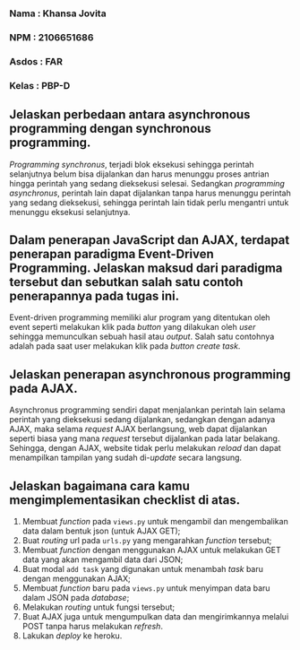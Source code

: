 ### Nama    : Khansa Jovita
### NPM     : 2106651686
### Asdos   : FAR
### Kelas   : PBP-D

## Jelaskan perbedaan antara asynchronous programming dengan synchronous programming.
_Programming synchronus_, terjadi blok eksekusi sehingga perintah selanjutnya belum bisa dijalankan dan harus menunggu proses antrian hingga perintah yang sedang dieksekusi selesai. Sedangkan _programming asynchronus_, perintah lain dapat dijalankan tanpa harus menunggu perintah yang sedang dieksekusi, sehingga perintah lain tidak perlu mengantri untuk menunggu eksekusi selanjutnya. 

## Dalam penerapan JavaScript dan AJAX, terdapat penerapan paradigma Event-Driven Programming. Jelaskan maksud dari paradigma tersebut dan sebutkan salah satu contoh penerapannya pada tugas ini.
Event-driven programming memiliki alur program yang ditentukan oleh event seperti melakukan klik pada _button_ yang dilakukan oleh _user_ sehingga memunculkan sebuah hasil atau _output_. Salah satu contohnya adalah pada saat user melakukan klik pada _button create task_.

## Jelaskan penerapan asynchronous programming pada AJAX.
Asynchronus programming sendiri dapat menjalankan perintah lain selama perintah yang dieksekusi sedang dijalankan, sedangkan dengan adanya AJAX, maka selama _request_ AJAX berlangsung, web dapat dijalankan seperti biasa yang mana _request_ tersebut dijalankan pada latar belakang. Sehingga, dengan AJAX, website tidak perlu melakukan _reload_ dan dapat menampilkan tampilan yang sudah di-_update_ secara langsung. 

## Jelaskan bagaimana cara kamu mengimplementasikan checklist di atas.
1. Membuat _function_ pada `views.py` untuk mengambil dan mengembalikan data dalam bentuk json (untuk AJAX GET);
2. Buat _routing_ url pada `urls.py` yang mengarahkan _function_ tersebut;
3. Membuat _function_ dengan menggunakan AJAX untuk melakukan GET data yang akan mengambil data dari JSON;
4. Buat modal `add task` yang digunakan untuk menambah _task_ baru dengan menggunakan AJAX;
5. Membuat _function_ baru pada `views.py` untuk menyimpan data baru dalam JSON pada _database_;
6. Melakukan _routing_ untuk fungsi tersebut;
7. Buat AJAX juga untuk mengumpulkan data dan mengirimkannya melalui POST tanpa harus melakukan _refresh_.
8. Lakukan _deploy_ ke heroku.

